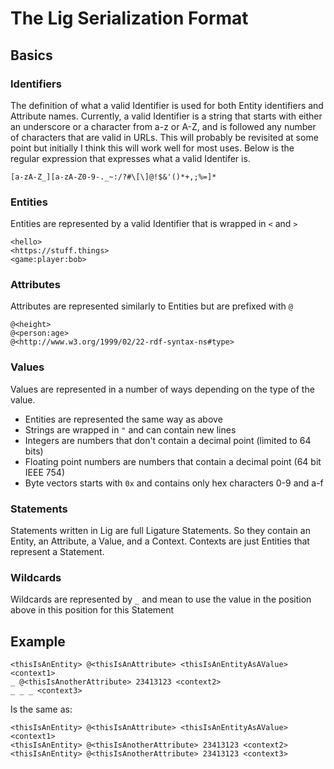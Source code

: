 # The Lig Serialization Format

## Basics

### Identifiers

The definition of what a valid Identifier is used for both Entity identifiers and Attribute names.
Currently, a valid Identifier is a string that starts with either an underscore or a character from a-z or A-Z,
and is followed any number of characters that are valid in URLs.
This will probably be revisited at some point but initially I think this will work well for most uses.
Below is the regular expression that expresses what a valid Identifer is.

```regexp
[a-zA-Z_][a-zA-Z0-9-._~:/?#\[\]@!$&'()*+,;%=]*
```

### Entities

Entities are represented by a valid Identifier that is wrapped in `<` and `>`

```
<hello>
<https://stuff.things>
<game:player:bob>
```

### Attributes

Attributes are represented similarly to Entities but are prefixed with `@`

```
@<height>
@<person:age>
@<http://www.w3.org/1999/02/22-rdf-syntax-ns#type>
```

### Values

Values are represented in a number of ways depending on the type of the value.
 * Entities are represented the same way as above
 * Strings are wrapped in `"` and can contain new lines
 * Integers are numbers that don't contain a decimal point (limited to 64 bits)
 * Floating point numbers are numbers that contain a decimal point (64 bit IEEE 754)
 * Byte vectors starts with `0x` and contains only hex characters 0-9 and a-f

### Statements

Statements written in Lig are full Ligature Statements.
So they contain an Entity, an Attribute, a Value, and a Context.
Contexts are just Entities that represent a Statement.

### Wildcards

Wildcards are represented by `_` and mean to use the value in the position above in this position for this Statement

## Example

```
<thisIsAnEntity> @<thisIsAnAttribute> <thisIsAnEntityAsAValue> <context1>
_ @<thisIsAnotherAttribute> 23413123 <context2>
_ _ _ <context3>
```

Is the same as:

```
<thisIsAnEntity> @<thisIsAnAttribute> <thisIsAnEntityAsAValue> <context1>
<thisIsAnEntity> @<thisIsAnotherAttribute> 23413123 <context2>
<thisIsAnEntity> @<thisIsAnotherAttribute> 23413123 <context3>
```
